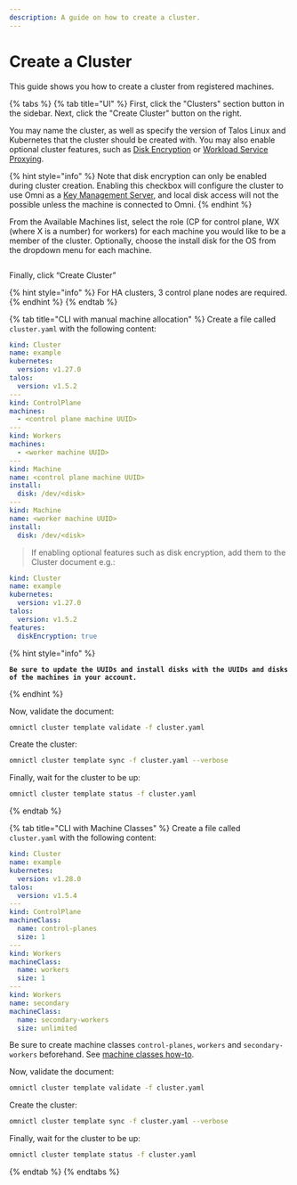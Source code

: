 ```yaml
---
description: A guide on how to create a cluster.
---
```


# Create a Cluster

This guide shows you how to create a cluster from registered machines.

{% tabs %}
{% tab title="UI" %}
First, click the "Clusters" section button in the sidebar. Next, click the "Create Cluster" button on the right.

You may name the cluster, as well as specify the version of Talos Linux and Kubernetes that the cluster should be created with. You may also enable optional cluster features, such as [Disk Encryption](../explanation/omni-kms-disk-encryption.md) or [Workload Service Proxying](index-12.md).

{% hint style="info" %}
Note that disk encryption can only be enabled during cluster creation. Enabling this checkbox will configure the cluster to use Omni as a [Key Management Server](../explanation/omni-kms-disk-encryption.md), and local disk access will not the possible unless the machine is connected to Omni.
{% endhint %}

From the Available Machines list, select the role (CP for control plane, WX (where X is a number) for workers) for each machine you would like to be a member of the cluster. Optionally, choose the install disk for the OS from the dropdown menu for each machine.&#x20;

<figure><img src="../.gitbook/assets/Screenshot 2024-08-07 at 8.49.09 PM.png" alt=""><figcaption></figcaption></figure>

Finally, click “Create Cluster”

{% hint style="info" %}
For HA clusters, 3 control plane nodes are required.
{% endhint %}
{% endtab %}

{% tab title="CLI with manual machine allocation" %}
Create a file called `cluster.yaml` with the following content:

```yaml
kind: Cluster
name: example
kubernetes:
  version: v1.27.0
talos:
  version: v1.5.2
---
kind: ControlPlane
machines:
  - <control plane machine UUID>
---
kind: Workers
machines:
  - <worker machine UUID>
---
kind: Machine
name: <control plane machine UUID>
install:
  disk: /dev/<disk>
---
kind: Machine
name: <worker machine UUID>
install:
  disk: /dev/<disk>
```

> If enabling optional features such as disk encryption, add them to the Cluster document e.g.:

```yaml
kind: Cluster
name: example
kubernetes:
  version: v1.27.0
talos:
  version: v1.5.2
features:
  diskEncryption: true
```

{% hint style="info" %}
<pre><code><strong>Be sure to update the UUIDs and install disks with the UUIDs and disks of the machines in your account.
</strong></code></pre>
{% endhint %}

Now, validate the document:

```bash
omnictl cluster template validate -f cluster.yaml
```

Create the cluster:

```bash
omnictl cluster template sync -f cluster.yaml --verbose
```

Finally, wait for the cluster to be up:

```bash
omnictl cluster template status -f cluster.yaml
```
{% endtab %}

{% tab title="CLI with Machine Classes" %}
Create a file called `cluster.yaml` with the following content:

```yaml
kind: Cluster
name: example
kubernetes:
  version: v1.28.0
talos:
  version: v1.5.4
---
kind: ControlPlane
machineClass:
  name: control-planes
  size: 1
---
kind: Workers
machineClass:
  name: workers
  size: 1
---
kind: Workers
name: secondary
machineClass:
  name: secondary-workers
  size: unlimited
```

Be sure to create machine classes `control-planes`, `workers` and `secondary-workers` beforehand. See [machine classes how-to](https://omni.siderolabs.com/docs/how-to-guides/how-to-create-machine-classes/).

Now, validate the document:

```bash
omnictl cluster template validate -f cluster.yaml
```

Create the cluster:

```bash
omnictl cluster template sync -f cluster.yaml --verbose
```

Finally, wait for the cluster to be up:

```bash
omnictl cluster template status -f cluster.yaml
```
{% endtab %}
{% endtabs %}

